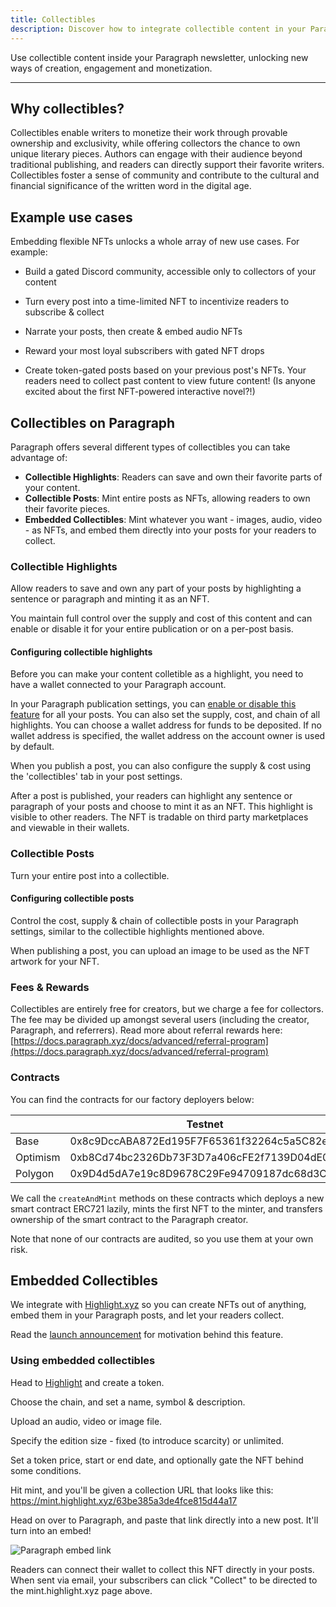 ```yaml
---
title: Collectibles
description: Discover how to integrate collectible content in your Paragraph newsletter for increased engagement & monetization.
---
```


Use collectible content inside your Paragraph newsletter, unlocking new ways of creation, engagement and monetization.

---

## Why collectibles?

Collectibles enable writers to monetize their work through provable ownership and exclusivity, while offering collectors the chance to own unique literary pieces. Authors can engage with their audience beyond traditional publishing, and readers can directly support their favorite writers. Collectibles foster a sense of community and contribute to the cultural and financial significance of the written word in the digital age.


## Example use cases

Embedding flexible NFTs unlocks a whole array of new use cases. For example:

* Build a gated Discord community, accessible only to collectors of your content

* Turn every post into a time-limited NFT to incentivize readers to subscribe & collect

* Narrate your posts, then create & embed audio NFTs

* Reward your most loyal subscribers with gated NFT drops

* Create token-gated posts based on your previous post's NFTs. Your readers need to collect past content to view future content! (Is anyone excited about the first NFT-powered interactive novel?!)

## Collectibles on Paragraph

Paragraph offers several different types of collectibles you can take advantage of:

* **Collectible Highlights**: Readers can save and own their favorite parts of your content.
* **Collectible Posts**: Mint entire posts as NFTs, allowing readers to own their favorite pieces.
* **Embedded Collectibles**: Mint whatever you want - images, audio, video - as NFTs, and embed them directly into your posts for your readers to collect.



### Collectible Highlights

Allow readers to save and own any part of your posts by highlighting a sentence or paragraph and minting it as an NFT.

You maintain full control over the supply and cost of this content and can enable or disable it for your entire publication or on a per-post basis.

#### Configuring collectible highlights

Before you can make your content colletible as a highlight, you need to have a wallet connected to your Paragraph account.

In your Paragraph publication settings, you can [enable or disable this feature](https://paragraph.xyz/settings/publication/blog) for all your posts. You can also set the supply, cost, and chain of all highlights. You can choose a wallet address for funds to be deposited. If no wallet address is specified, the wallet address on the account owner is used by default.

When you publish a post, you can also configure the supply & cost using the 'collectibles' tab in your post settings.

After a post is published, your readers can highlight any sentence or paragraph of your posts and choose to mint it as an NFT. This highlight is visible to other readers. The NFT is tradable on third party marketplaces and viewable in their wallets.


### Collectible Posts

Turn your entire post into a collectible.

#### Configuring collectible posts

Control the cost, supply & chain of collectible posts in your Paragraph settings, similar to the collectible highlights mentioned above.

When publishing a post, you can upload an image to be used as the NFT artwork for your NFT.


### Fees & Rewards

Collectibles are entirely free for creators, but we charge a fee for collectors. The fee may be divided up amongst several users (including the creator, Paragraph, and referrers). Read more about referral rewards here: [https://docs.paragraph.xyz/docs/advanced/referral-program](https://docs.paragraph.xyz/docs/advanced/referral-program)

### Contracts

You can find the contracts for our factory deployers below:


|  | Testnet | Mainnet
| --- | --- | --- |
| Base | 0x8c9DccABA872Ed195F7F65361f32264c5a5C82e2 | 0x014c0C24da934fe3349819318CF1a96cAD14299C |
| Optimism | 0xb8Cd74bc2326Db73F3D7a406cFE2f7139D04dE06 | 0x593771B71Dd677a00860F6162796B1074215514b |
| Polygon | 0x9D4d5dA7e19c8D9678C29Fe94709187dc68d3C95 | 0x29142d42de08C32d4652803D1036078d008d1352 |

We call the `createAndMint` methods on these contracts which deploys a new smart contract ERC721 lazily, mints the first NFT to the minter, and transfers ownership of the smart contract to the Paragraph creator.

Note that none of our contracts are audited, so you use them at your own risk.

## Embedded Collectibles

We integrate with [Highlight.xyz](https://tools.highlight.xyz) so you can create NFTs out of anything, embed them in your Paragraph posts, and let your readers collect.

Read the [launch announcement](https://paragraph.xyz/@blog/highlight) for motivation behind this feature.

### Using embedded collectibles

Head to [Highlight](https://tools.highlight.xyz) and create a token.

Choose the chain, and set a name, symbol & description.

Upload an audio, video or image file.

Specify the edition size - fixed (to introduce scarcity) or unlimited.

Set a token price, start or end date, and optionally gate the NFT behind some conditions.

Hit mint, and you'll be given a collection URL that looks like this: https://mint.highlight.xyz/63be385a3de4fce815d44a17

Head on over to Paragraph, and paste that link directly into a new post. It'll turn into an embed!

![Paragraph embed link](/img/highlight_embed.png)

Readers can connect their wallet to collect this NFT directly in your posts. When sent via email, your subscribers can click "Collect" to be directed to the mint.highlight.xyz page above.
